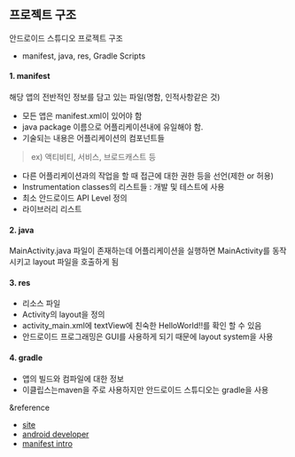 프로젝트 구조
------------

안드로이드 스튜디오 프로젝트 구조
- manifest, java, res, Gradle Scripts

#### 1. manifest
해당 앱의 전반적인 정보를 담고 있는 파일(명함, 인적사항같은 것)
- 모든 앱은 manifest.xml이 있어야 함
- java package 이름으로 어플리케이션내에 유일해야 함.
- 기술되는 내용은 어플리케이션의 컴포넌트들
> ex) 액티비티, 서비스, 브로드캐스트 등
- 다른 어플리케이션과의 작업을 할 때 접근에 대한 권한 등을 선언(제한 or 허용)
- Instrumentation classes의 리스트들 : 개발 및 테스트에 사용
- 최소 안드로이드 API Level 정의
- 라이브러리 리스트

#### 2. java
MainActivity.java 파일이 존재하는데 어플리케이션을 실행하면 MainActivity를 동작시키고 layout 파일을 호출하게 됨

#### 3. res
- 리소스 파일
- Activity의 layout을 정의
- activity_main.xml에 textView에 친숙한 HelloWorld!!를 확인 할 수 있음
- 안드로이드 프로그래밍은 GUI를 사용하게 되기 때문에 layout system을 사용

#### 4. gradle
- 앱의 빌드와 컴파일에 대한 정보
- 이클립스는maven을 주로 사용하지만 안드로이드 스튜디오는 gradle을 사용

&reference   
- [site](https://m.blog.naver.com/PostView.nhn?blogId=khrock89&logNo=220918924049&proxyReferer=https:%2F%2Fwww.google.com%2F)   
- [android developer](https://developer.android.com/training/basics/firstapp/creating-project.html)   
- [manifest intro](https://developer.android.com/guide/topics/manifest/manifest-intro.html)
